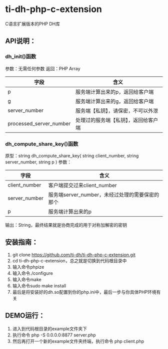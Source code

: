 # ti-dh-php-c-extension
C语言扩展版本的PHP DH库

## API说明：

### dh_init()函数
参数：无需任何参数
返回：PHP Array

| 字段 | 含义 |
| ------------ | ------------ |
| p |服务端计算出来的p，返回给客户端 |
| g |服务端计算出来的g，返回给客户端 |
| server_number |服务端【私钥】，请保密，不可以外泄 |
| processed_server_number |处理过的服务端【私钥】，返回给客户端 |


### dh\_compute\_share\_key()函数
原型：string dh\_compute\_share\_key( string client_number, string server_number, string p )
参数：

| 字段 | 含义 |
| ------------ | ------------ |
| client_number |客户端提交过来client_number |
| server_number |服务端server_number，未经过处理的需要保密的那个 |
| p |服务端计算出来的p |

输出：String，最终结果就是协商完成的用于对称加解密的密钥


## 安装指南：
1. git clone https://github.com/ti-dh/ti-dh-php-c-extension.git
2. cd ti-dh-php-c-extension，总之就是切换到代码根目录中
3. 输入命令phpize
4. 输入命令./configure
5. 输入命令make
6. 输入命令sudo make install
7. 最后是将安装好的dh.so配置到你的php.ini中，最后一步与你具体PHP环境有关


## DEMO运行：
1. 进入到代码根目录的example文件夹下
2. 执行命令 php -S 0.0.0.0:8877 server.php
3. 然后再打开一个新的example文件夹终端，执行命令 php client.php

